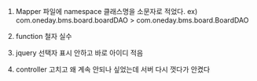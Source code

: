 1. Mapper 파일에 namespace 클래스명을 소문자로 적었다.
   ex) com.oneday.bms.board.boardDAO > com.oneday.bms.board.BoardDAO

1. function 철자 실수
1. jquery 선택자 표시 안하고 바로 아이디 적음
1. controller 고치고 왜 계속 안되나 싶었는데 서버 다시 껏다가 안켰다
